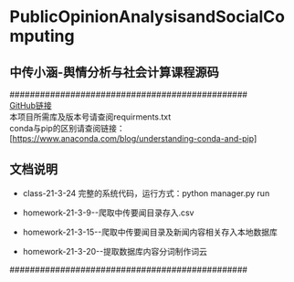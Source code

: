# PublicOpinionAnalysisandSocialComputing

## 中传小涵-舆情分析与社会计算课程源码

###############################################  
[GitHub链接](https://github.com/ZZh2333/PublicOpinionAnalysisandSocialComputing)  
本项目所需库及版本号请查阅requirments.txt  
conda与pip的区别请查阅链接：[https://www.anaconda.com/blog/understanding-conda-and-pip]  
  
## 文档说明  

+ class-21-3-24 完整的系统代码，运行方式：python manager.py run  
  
+ homework-21-3-9--爬取中传要闻目录存入.csv  
+ homework-21-3-15--爬取中传要闻目录及新闻内容相关存入本地数据库  
+ homework-21-3-20--提取数据库内容分词制作词云  
  
###############################################  
